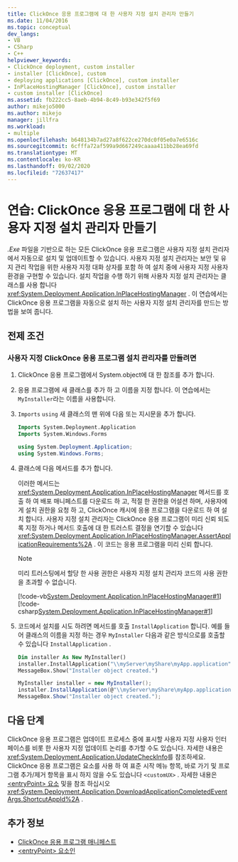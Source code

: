 ```yaml
---
title: ClickOnce 응용 프로그램에 대 한 사용자 지정 설치 관리자 만들기
ms.date: 11/04/2016
ms.topic: conceptual
dev_langs:
- VB
- CSharp
- C++
helpviewer_keywords:
- ClickOnce deployment, custom installer
- installer [ClickOnce], custom
- deploying applications [ClickOnce], custom installer
- InPlaceHostingManager [ClickOnce], custom installer
- custom installer [ClickOnce]
ms.assetid: fb222cc5-8aeb-4b94-8c49-b93e342f5f69
author: mikejo5000
ms.author: mikejo
manager: jillfra
ms.workload:
- multiple
ms.openlocfilehash: b648134b7ad27a8f622ce270dc0f05e0a7e6516c
ms.sourcegitcommit: 6cfffa72af599a9d667249caaaa411bb28ea69fd
ms.translationtype: MT
ms.contentlocale: ko-KR
ms.lasthandoff: 09/02/2020
ms.locfileid: "72637417"
---
```

# <a name="walkthrough-create-a-custom-installer-for-a-clickonce-application"></a>연습: ClickOnce 응용 프로그램에 대 한 사용자 지정 설치 관리자 만들기
*.Exe* 파일을 기반으로 하는 모든 ClickOnce 응용 프로그램은 사용자 지정 설치 관리자에서 자동으로 설치 및 업데이트할 수 있습니다. 사용자 지정 설치 관리자는 보안 및 유지 관리 작업을 위한 사용자 지정 대화 상자를 포함 하 여 설치 중에 사용자 지정 사용자 환경을 구현할 수 있습니다. 설치 작업을 수행 하기 위해 사용자 지정 설치 관리자는 클래스를 사용 합니다 <xref:System.Deployment.Application.InPlaceHostingManager> . 이 연습에서는 ClickOnce 응용 프로그램을 자동으로 설치 하는 사용자 지정 설치 관리자를 만드는 방법을 보여 줍니다.

## <a name="prerequisites"></a>전제 조건

### <a name="to-create-a-custom-clickonce-application-installer"></a>사용자 지정 ClickOnce 응용 프로그램 설치 관리자를 만들려면

1. ClickOnce 응용 프로그램에서 System.object에 대 한 참조를 추가 합니다.

2. 응용 프로그램에 새 클래스를 추가 하 고 이름을 지정 합니다. 이 연습에서는 `MyInstaller`라는 이름을 사용합니다.

3. `Imports` `using` 새 클래스의 맨 위에 다음 또는 지시문을 추가 합니다.

    ```vb
    Imports System.Deployment.Application
    Imports System.Windows.Forms
    ```

    ```csharp
    using System.Deployment.Application;
    using System.Windows.Forms;
    ```

4. 클래스에 다음 메서드를 추가 합니다.

     이러한 메서드는 <xref:System.Deployment.Application.InPlaceHostingManager> 메서드를 호출 하 여 배포 매니페스트를 다운로드 하 고, 적절 한 권한을 어설션 하며, 사용자에 게 설치 권한을 요청 하 고, ClickOnce 캐시에 응용 프로그램을 다운로드 하 여 설치 합니다. 사용자 지정 설치 관리자는 ClickOnce 응용 프로그램이 미리 신뢰 되도록 지정 하거나 메서드 호출에 대 한 트러스트 결정을 연기할 수 있습니다 <xref:System.Deployment.Application.InPlaceHostingManager.AssertApplicationRequirements%2A> . 이 코드는 응용 프로그램을 미리 신뢰 합니다.

    > [!NOTE]
    > 미리 트러스팅에서 할당 한 사용 권한은 사용자 지정 설치 관리자 코드의 사용 권한을 초과할 수 없습니다.

     [!code-vb[System.Deployment.Application.InPlaceHostingManager#1](../deployment/codesnippet/VisualBasic/walkthrough-creating-a-custom-installer-for-a-clickonce-application_1.vb)]
     [!code-csharp[System.Deployment.Application.InPlaceHostingManager#1](../deployment/codesnippet/CSharp/walkthrough-creating-a-custom-installer-for-a-clickonce-application_1.cs)]

5. 코드에서 설치를 시도 하려면 메서드를 호출 `InstallApplication` 합니다. 예를 들어 클래스의 이름을 지정 하는 경우 `MyInstaller` 다음과 같은 방식으로를 호출할 수 있습니다 `InstallApplication` .

    ```vb
    Dim installer As New MyInstaller()
    installer.InstallApplication("\\myServer\myShare\myApp.application")
    MessageBox.Show("Installer object created.")
    ```

    ```csharp
    MyInstaller installer = new MyInstaller();
    installer.InstallApplication(@"\\myServer\myShare\myApp.application");
    MessageBox.Show("Installer object created.");
    ```

## <a name="next-steps"></a>다음 단계
 ClickOnce 응용 프로그램은 업데이트 프로세스 중에 표시할 사용자 지정 사용자 인터페이스를 비롯 한 사용자 지정 업데이트 논리를 추가할 수도 있습니다. 자세한 내용은 <xref:System.Deployment.Application.UpdateCheckInfo>를 참조하세요. ClickOnce 응용 프로그램은 요소를 사용 하 여 표준 시작 메뉴 항목, 바로 가기 및 프로그램 추가/제거 항목을 표시 하지 않을 수도 있습니다 `<customUX>` . 자세한 내용은 [ \<entryPoint> 요소](../deployment/entrypoint-element-clickonce-application.md) 및을 참조 하십시오 <xref:System.Deployment.Application.DownloadApplicationCompletedEventArgs.ShortcutAppId%2A> .

## <a name="see-also"></a>추가 정보
- [ClickOnce 응용 프로그램 매니페스트](../deployment/clickonce-application-manifest.md)
- [\<entryPoint> 요소인](../deployment/entrypoint-element-clickonce-application.md)
